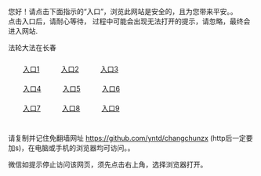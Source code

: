 您好！请点击下面指示的“入口”，浏览此网站是安全的，且为您带来平安。。 <br/>
点击入口后，请耐心等待， 过程中可能会出现无法打开的提示，请忽略，最终会进入网站. </br>

法轮大法在长春<br/>
<div style="padding:10px"><a style="margin:20px" target="_blank" href="https://d8quw03g7yaa8.cloudfront.net/2Qpsp?fynwx" id="ccLink1" rel="nofollow">入口1</a> <a target="_blank" style="margin:20px" href="https://d1zulp3dlolbb8.cloudfront.net/2Qpsp?zoyeahfk" id="ccLink2" rel="nofollow">入口2</a> <a style="margin:20px" target="_blank" href="https://d2m2jl8xoy4c4h.cloudfront.net/2Qpsp?oycdnx" id="ccLink3" rel="nofollow">入口3</a></div>

<div style="padding:10px" ><a style="margin:20px" target="_blank" href="https://d8quw03g7yaa8.cloudfront.net/2Qpsp?fynwx" id="ccLink4" rel="nofollow">入口4</a> <a style="margin:20px" href="https://d1zulp3dlolbb8.cloudfront.net/2Qpsp?zoyeahfk" target="_blank" id="ccLink5" rel="nofollow">入口5</a> <a style="margin:20px" href="https://d2m2jl8xoy4c4h.cloudfront.net/2Qpsp?oycdnx" target="_blank" id="ccLink6" rel="nofollow">入口6</a></div>

<div style="padding:10px"><a style="margin:20px" target="_blank" href="https://d8quw03g7yaa8.cloudfront.net/2Qpsp?fynwx" id="ccLink7" rel="nofollow">入口7</a> <a style="margin:20px" href="https://d1zulp3dlolbb8.cloudfront.net/2Qpsp?zoyeahfk" target="_blank" id="ccLink8" rel="nofollow">入口8</a> <a style="margin:20px" target="_blank" href="https://d2m2jl8xoy4c4h.cloudfront.net/2Qpsp?oycdnx" id="ccLink9" rel="nofollow">入口9</a></div>

<br/>



请复制并记住免翻墙网址 https://github.com/yntd/changchunzx (http后一定要加s)，在电脑或手机的浏览器均可访问。。<br/>

微信如提示停止访问该网页，须先点击右上角，选择浏览器打开。
